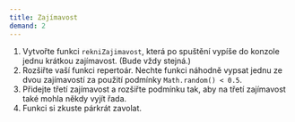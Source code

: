 ```yaml
---
title: Zajímavost
demand: 2
---
```


1. Vytvořte funkci `rekniZajimavost`, která po spuštění vypíše do konzole jednu krátkou zajímavost. (Bude vždy stejná.)
1. Rozšiřte vaší funkci repertoár. Nechte funkci náhodně vypsat jednu ze dvou zajímavostí za použití podmínky `Math.random() < 0.5`.
1. Přidejte třetí zajímavost a rozšiřte podmínku tak, aby na třetí zajímavost také mohla někdy vyjít řada.
1. Funkci si zkuste párkrát zavolat.
